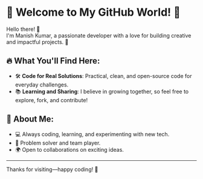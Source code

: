 # 🌟 Welcome to My GitHub World! 🌟

Hello there! 👋  
I'm Manish Kumar, a passionate developer with a love for building creative and impactful projects. 🚀

## 🔥 What You'll Find Here:
- 🛠️ **Code for Real Solutions**: Practical, clean, and open-source code for everyday challenges.
- 📚 **Learning and Sharing**: I believe in growing together, so feel free to explore, fork, and contribute!

## 🌈 About Me:
- 💻 Always coding, learning, and experimenting with new tech.
- 🧩 Problem solver and team player.
- 🌍 Open to collaborations on exciting ideas.

---

Thanks for visiting—happy coding! 🖤
